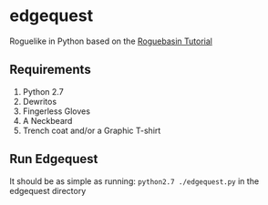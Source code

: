 # edgequest
Roguelike in Python based on the [Roguebasin Tutorial](http://www.roguebasin.com/index.php?title=Complete_Roguelike_Tutorial,_using_python%2Blibtcod)

## Requirements
1. Python 2.7
2. Dewritos
3. Fingerless Gloves
4. A Neckbeard
5. Trench coat and/or a Graphic T-shirt

## Run Edgequest
It should be as simple as running:
`python2.7 ./edgequest.py`
in the edgequest directory
